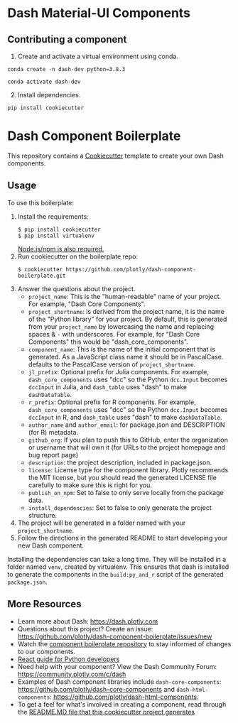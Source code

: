 # Dash Material-UI Components

## Contributing a component

1. Create and activate a virtual environment using conda.

```
conda create -n dash-dev python=3.8.3
```

```
conda activate dash-dev 
```

2. Install dependencies.

```
pip install cookiecutter
```


# Dash Component Boilerplate

This repository contains a [Cookiecutter](https://github.com/audreyr/cookiecutter) template to create your own Dash components.

## Usage

To use this boilerplate:

1. Install the requirements:
    ```
    $ pip install cookiecutter
    $ pip install virtualenv
    ```
   [Node.js/npm is also required.](https://nodejs.org/en/)
2. Run cookiecutter on the boilerplate repo:
    ```
    $ cookiecutter https://github.com/plotly/dash-component-boilerplate.git
    ```
3. Answer the questions about the project.
    - `project_name`: This is the "human-readable" name of your project. For example, "Dash Core Components".
    - `project_shortname`: is derived from the project name, it is the name of the "Python library" for your project. By default, this is generated from your `project_name` by lowercasing the name and replacing spaces & `-` with underscores. For example, for "Dash Core Components" this would be "dash_core_components".
    - `component_name`: This is the name of the initial component that is generated. As a JavaScript class name it should be in PascalCase. defaults to the PascalCase version of `project_shortname`.
    - `jl_prefix`: Optional prefix for Julia components. For example, `dash_core_components` uses "dcc" so the Python `dcc.Input` becomes `dccInput` in Julia, and `dash_table` uses "dash" to make `dashDataTable`.
    - `r_prefix`: Optional prefix for R components. For example, `dash_core_components` uses "dcc" so the Python `dcc.Input` becomes `dccInput` in R, and `dash_table` uses "dash" to make `dashDataTable`.
    - `author_name` and `author_email`: for package.json and DESCRIPTION (for R) metadata.
    - `github_org`: If you plan to push this to GitHub, enter the organization or username that will own it (for URLs to the project homepage and bug report page)
    - `description`: the project description, included in package.json.
    - `license`: License type for the component library. Plotly recommends the MIT license, but you should read the generated LICENSE file carefully to make sure this is right for you.
    - `publish_on_npm`: Set to false to only serve locally from the package data.
    - `install_dependencies`: Set to false to only generate the project structure.
4. The project will be generated in a folder named with your `project_shortname`.
5. Follow the directions in the generated README to start developing your new Dash component.

Installing the dependencies can take a long time. They will be installed in a
folder named `venv`, created by virtualenv. This ensures that dash is installed
to generate the components in the `build:py_and_r` script of the generated
`package.json`.


## More Resources

- Learn more about Dash: https://dash.plotly.com
- Questions about this project? Create an issue: https://github.com/plotly/dash-component-boilerplate/issues/new
- Watch the [component boilerplate repository](https://github.com/plotly/dash-component-boilerplate) to stay informed of changes to our components.
- [React guide for Python developers](https://dash.plotly.com/react-for-python-developers)
- Need help with your component? View the Dash Community Forum: https://community.plotly.com/c/dash
- Examples of Dash component libraries include `dash-core-components`: https://github.com/plotly/dash-core-components and `dash-html-components`: https://github.com/plotly/dash-html-components.
- To get a feel for what's involved in creating a component, read through the [README.MD file that this cookiecutter project generates](%7B%7Bcookiecutter.project_shortname%7D%7D/README.md)
